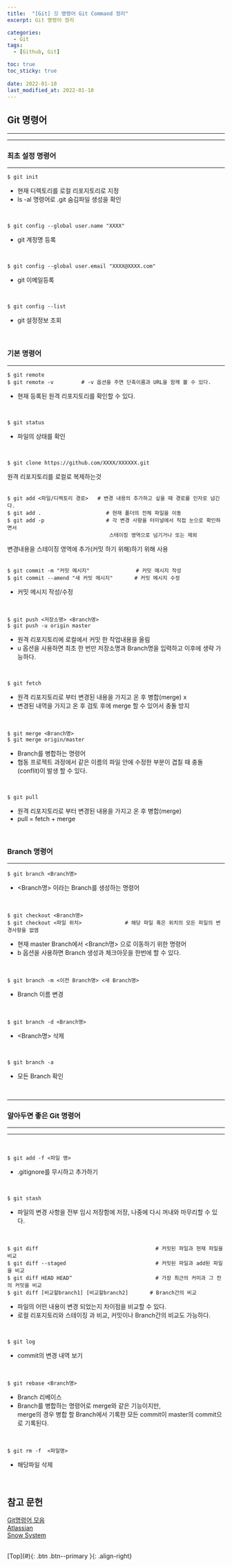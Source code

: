 ```yaml
---
title:  "[Git] 깃 명령어 Git Command 정리"
excerpt: Git 명령어 정리

categories:
  - Git
tags:
  - [Github, Git]

toc: true
toc_sticky: true
 
date: 2022-01-10
last_modified_at: 2022-01-10
---
```



## Git 명령어 <br>
---
---

### 최초 설정 명령어 <br>
---

```
$ git init
```
- 현재 디렉토리를 로컬 리포지토리로 지정
- ls -al 명령어로 .git 숨김파일 생성을 확인
 <br>

```
$ git config --global user.name "XXXX"
```
- git 계정명 등록 <br>
 <br>

```
$ git config --global user.email "XXXX@XXXX.com"
```
- git 이메일등록 <br>
 <br>

```
$ git config --list 
```
- git 설정정보 조회 <br>
 <br>


### 기본 명령어 <br>
---

```
$ git remote
$ git remote -v         # -v 옵션을 주면 단축이름과 URL을 함께 볼 수 있다.
```
- 현재 등록된 원격 리포지토리를 확인할 수 있다. <br>
 <br>

```
$ git status
```
- 파일의 상태를 확인 <br>
 <br>

```
$ git clone https://github.com/XXXX/XXXXXX.git
```
원격 리포지토리를 로컬로 복제하는것 <br>
 <br>

 ```
$ git add <파일/디렉토리 경로>   # 변경 내용의 추가하고 싶을 때 경로를 인자로 넘긴다.
$ git add .                     # 현재 폴더의 전체 파일을 이동
$ git add -p                    # 각 변경 사항을 터미널에서 직접 눈으로 확인하면서
                                  스테이징 영역으로 넘기거나 또는 제외
```
변경내용을 스테이징 영역에 추가(커밋 하기 위해)하기 위해 사용 <br>
 <br>


```
$ git commit -m "커밋 메시지"               # 커밋 메시지 작성
$ git commit --amend "새 커밋 메시지"       # 커밋 메시지 수정
```
- 커밋 메시지 작성/수정 <br>
 <br>

```
$ git push <저장소명> <Branch명>
$ git push -u origin master
```
- 원격 리포지토리에 로컬에서 커밋 한 작업내용을 올림
- u 옵션을 사용하면 최초 한 번만 저장소명과 Branch명을 입력하고 이후에 생략 가능하다. <br>
 <br>


```
$ git fetch
```
- 원격 리포지토리로 부터 변경된 내용을 가지고 온 후 병합(merge) x
- 변경된 내역을 가지고 온 후 검토 후에 merge 할 수 있어서 충돌 방지 <br>
 <br>


```
$ git merge <Branch명>
$ git merge origin/master
```
- Branch를 병합하는 명령어
- 협동 프로젝트 과정에서 같은 이름의 파일 안에 수정한 부분이 겹칠 때 충돌(conflit)이 발생 할 수 있다. <br>
 <br>


```
$ git pull
```
- 원격 리포지토리로 부터 변경된 내용을 가지고 온 후 병합(merge)
- pull = fetch + merge <br>
 <br>


### Branch 명령어 <br>
---

```
$ git branch <Branch명>
```
- <Branch명> 이라는 Branch를 생성하는 명령어 <br>
 <br>


```
$ git checkout <Branch명>
$ git checkout <파일 위치>              # 해당 파일 혹은 위치의 모든 파일의 변경사항을 없앰
```
- 현재 master Branch에서 <Branch명> 으로 이동하기 위한 명령어
- b 옵션을 사용하면 Branch 생성과 체크아웃을 한번에 할 수 있다. <br>
 <br>

```
$ git branch -m <이전 Branch명> <새 Branch명>
```
- Branch 이름 변경 <br>
 <br>


```
$ git branch -d <Branch명>
```
-  <Branch명> 삭제 <br>
 <br>


```
$ git branch -a
```
- 모든 Branch 확인 <br>
 <br>

---


### 알아두면 좋은 Git 명령어 <br>
--- 
---
<br>

```
$ git add -f <파일 명>
```
- .gitignore를 무시하고 추가하기 <br>
 <br>

 ```
$ git stash
```
- 파일의 변경 사항을 전부 임시 저장함에 저장, 나중에 다시 꺼내와 마무리할 수 있다.
 <br>


```
$ git diff                                      # 커밋된 파일과 현재 파일을 비교
$ git diff --staged                             # 커밋된 파일과 add된 파일을 비교         
$ git diff HEAD HEAD^                           # 가장 최근의 커미과 그 전의 커밋을 비교
$ git diff [비교할branch1] [비교할branch2]       # Branch간의 비교  
```
- 파일의 어떤 내용이 변경 되었는지 차이점을 비교할 수 있다.
- 로컬 리포지토리와 스테이징 과 비교, 커밋이나 Branch간의 비교도 가능하다. <br>
 <br>


```
$ git log
```
- commit의 변경 내역 보기 <br>
 <br>


```
$ git rebase <Branch명>
```
- Branch 리베이스
- Branch를 병합하는 명령어로 merge와 같은 기능이지만, <br>
  merge의 경우 병합 할 Branch에서 기록한 모든 commit이 master의 commit으로 기록된다. <br> 
 <br> 


```
$ git rm -f  <파일명>
```
- 해당파일 삭제 <br>
 <br>


## 참고 문헌

[Git명령어 모음](https://khs613.github.io/github/github-base/) <br>
[Atlassian](https://www.atlassian.com/git/glossary) <br>
[Snow System](https://snowsystem.net/git/git-command/git-rm/#) <br>


<br>
[Top](#){: .btn .btn--primary }{: .align-right}